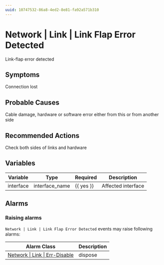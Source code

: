 ```yaml
---
uuid: 10747532-86a8-4ed2-8e81-fa92a571b310
---
```

# Network | Link | Link Flap Error Detected

Link-flap error detected

## Symptoms

Connection lost

## Probable Causes

Cable damage, hardware or software error either from this or from another side

## Recommended Actions

Check both sides of links and hardware

## Variables

| Variable  | Type           | Required  | Description        |
| --------- | -------------- | --------- | ------------------ |
| interface | interface_name | {{ yes }} | Affected interface |

## Alarms

### Raising alarms

`Network | Link | Link Flap Error Detected` events may raise following alarms:

| Alarm Class                                                                                    | Description |
| ---------------------------------------------------------------------------------------------- | ----------- |
| [Network \| Link \| Err-Disable](../../../alarm-classes-reference/network/link/err-disable.md) | dispose     |
